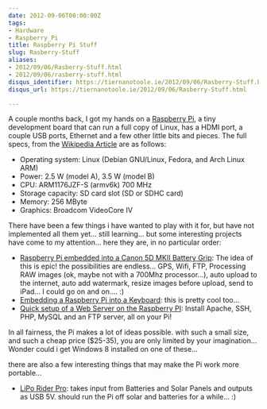 ```yaml
---
date: 2012-09-06T00:00:00Z
tags:
- Hardware
- Raspberry_Pi
title: Raspberry Pi Stuff
slug: Rasberry-Stuff
aliases:
- 2012/09/06/Rasberry-Stuff.html
- 2012/09/06/rasberry-stuff.html
disqus_identifier: https://tiernanotoole.ie/2012/09/06/Rasberry-Stuff.html
disqus_url: https://tiernanotoole.ie/2012/09/06/Rasberry-Stuff.html

---
```

 
 
 

A couple months back, I got my hands on a [Raspberry Pi][1], a tiny development board that can run a full copy of Linux, has a HDMI port, a couple USB ports, Ethernet and a few other little bits and pieces. The full specs, from the [Wikipedia Article][2] are as follows:

* Operating system: Linux (Debian GNU/Linux, Fedora, and Arch Linux ARM)
* Power: 2.5 W (model A), 3.5 W (model B)
* CPU: ARM1176JZF-S (armv6k) 700 MHz
* Storage capacity: SD card slot (SD or SDHC card)
* Memory: 256 MByte
* Graphics: Broadcom VideoCore IV

There have been a few things i have wanted to play with it for, but have not implemented all them yet... still learning... but some interesting projects have come to my attention... here they are, in no particular order:

* [Raspberry Pi embedded into a Canon 5D MKII Battery Grip][4]: The idea of this is epic! the possibilities are endless... GPS, Wifi, FTP, Processing RAW images (ok, maybe not with a 700Mhz processor...), auto upload to the internet, auto add watermark, resize images before upload, send to iPad... I could go on and on.... :)
* [Embedding a Raspberry Pi into a Keyboard][5]: this is pretty cool too...
* [Quick setup of a Web Server on the Raspberry PI][6]: Install Apache, SSH, PHP, MySQL and an FTP server, all on your Pi!

In all fairness, the Pi makes a lot of ideas possible. with such a small size, and such a cheap price ($25-35), you are only limited by your imagination... Wonder could i get Windows 8 installed on one of these...

there are also a few interesting things that may make the Pi work more portable...

* [LiPo Rider Pro][3]: takes input from Batteries and Solar Panels and outputs as USB 5V. should run the Pi off solar and batteries for a while... :)

[1]:http://www.raspberrypi.org/
[2]:http://en.wikipedia.org/wiki/Raspberry_Pi
[3]:http://www.seeedstudio.com/depot/lipo-rider-pro-p-992.html?cPath=155
[4]:http://davidhunt.ie/?p=2641
[5]:http://liliputing.com/2012/08/raspberry-pi-mini-pc-crammed-into-a-keyboard.html
[6]:http://www.raspberrypi.org/phpBB3/viewtopic.php?f=26&t=12017&p=129471#p129471
